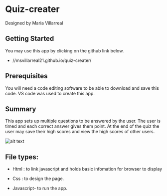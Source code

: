 # Quiz-creater


Designed by Maria Villarreal

 

## Getting Started
You may use this app by clicking on the github link below. 
- //msvillarreal21.github.io/quiz-creater/


## Prerequisites 
You will need a code editing software to be able to download and save this code. VS code was used to create this app. 

## Summary 
This app sets up multiple questions to be answered by the user. The user is timed and each correct answer gives them point. At the end of the quiz the user may save their high scores and view the high scores of other users.  




![alt text]()

## File types:
- Html : to link javascript and holds basic infomation for browser to display

- Css : to design the page.

- Javascript- to run the app. 